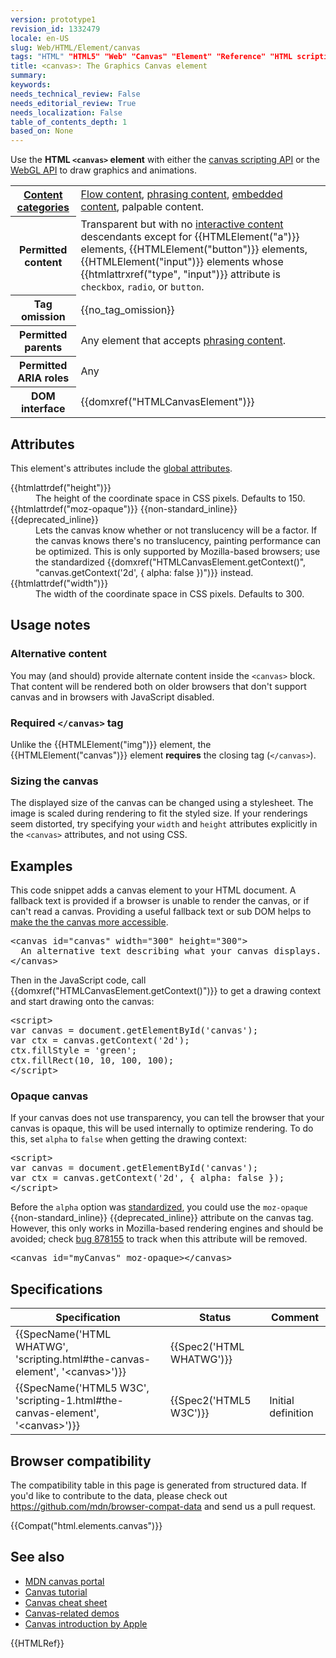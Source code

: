 ```yaml
---
version: prototype1
revision_id: 1332479
locale: en-US
slug: Web/HTML/Element/canvas
tags: "HTML" "HTML5" "Web" "Canvas" "Element" "Reference" "HTML scripting"
title: <canvas>: The Graphics Canvas element
summary: 
keywords: 
needs_technical_review: False
needs_editorial_review: True
needs_localization: False
table_of_contents_depth: 1
based_on: None
---
```

<p>Use the <strong>HTML <code>&lt;canvas&gt;</code> element</strong> with either the <a href="/en-US/docs/Web/API/Canvas_API">canvas scripting API</a> or the <a href="/en-US/docs/Web/API/WebGL_API">WebGL API</a> to draw graphics and animations.</p>

<table class="properties">
 <tbody>
  <tr>
   <th scope="row"><a href="/en-US/docs/HTML/Content_categories">Content categories</a></th>
   <td><a href="/en-US/docs/HTML/Content_categories#Flow_content">Flow content</a>, <a href="/en-US/docs/HTML/Content_categories#Phrasing_content">phrasing content</a>, <a href="/en-US/docs/HTML/Content_categories#Embedded_content">embedded content</a>, palpable content.</td>
  </tr>
  <tr>
   <th scope="row">Permitted content</th>
   <td>Transparent but with no <a href="/en-US/docs/HTML/Content_categories#Interactive_content">interactive content</a> descendants except for {{HTMLElement("a")}} elements, {{HTMLElement("button")}} elements, {{HTMLElement("input")}} elements whose {{htmlattrxref("type", "input")}} attribute is <code>checkbox</code>, <code>radio</code>, or <code>button</code>.</td>
  </tr>
  <tr>
   <th scope="row">Tag omission</th>
   <td>{{no_tag_omission}}</td>
  </tr>
  <tr>
   <th scope="row">Permitted parents</th>
   <td>Any element that accepts <a href="/en-US/docs/HTML/Content_categories#Phrasing_content">phrasing content</a>.</td>
  </tr>
  <tr>
   <th scope="row">Permitted ARIA roles</th>
   <td>Any</td>
  </tr>
  <tr>
   <th scope="row">DOM interface</th>
   <td>{{domxref("HTMLCanvasElement")}}</td>
  </tr>
 </tbody>
</table>

<h2 id="Attributes">Attributes</h2>

<p>This element's attributes include the <a href="/en-US/docs/HTML/Global_attributes">global attributes</a>.</p>

<dl>
 <dt>{{htmlattrdef("height")}}</dt>
 <dd>The height of the coordinate space in CSS pixels. Defaults to 150.</dd>
 <dt>{{htmlattrdef("moz-opaque")}} {{non-standard_inline}} {{deprecated_inline}}</dt>
 <dd>Lets the canvas know whether or not translucency will be a factor. If the canvas knows there's no translucency, painting performance can be optimized. This is only supported by Mozilla-based browsers; use the standardized {{domxref("HTMLCanvasElement.getContext()", "canvas.getContext('2d', {&nbsp;alpha:&nbsp;false&nbsp;})")}} instead.</dd>
 <dt>{{htmlattrdef("width")}}</dt>
 <dd>The width of the coordinate space in CSS pixels. Defaults to 300.</dd>
</dl>

<h2 id="Usage_notes">Usage notes</h2>

<h3 id="Alternative_content">Alternative content</h3>

<p>You may (and should) provide alternate content inside the <code>&lt;canvas&gt;</code> block. That content will be rendered both on older browsers that don't support canvas and in browsers with JavaScript disabled.</p>

<h3 id="Required_&lt;canvas&gt;_tag">Required <code>&lt;/canvas&gt;</code> tag</h3>

<p>Unlike the {{HTMLElement("img")}} element, the {{HTMLElement("canvas")}} element <strong>requires</strong> the closing tag (<code>&lt;/canvas&gt;</code>).</p>

<h3 id="Sizing_the_canvas">Sizing the canvas</h3>

<p>The displayed size of the canvas can be changed using a stylesheet. The image is scaled during rendering to fit the styled size. If your renderings seem distorted, try specifying your <code>width</code> and <code>height</code> attributes explicitly in the <code>&lt;canvas&gt;</code> attributes, and not using CSS.</p>

<h2 id="Examples">Examples</h2>

<p>This code snippet adds a canvas element to your HTML document. A fallback text is provided if a browser is unable to render the canvas, or if can't read a canvas. Providing a useful fallback text or sub DOM helps to <a href="/en-US/docs/Web/API/Canvas_API/Tutorial/Hit_regions_and_accessibility">make the the canvas more accessible</a>.</p>

<pre class="brush: html">
&lt;canvas id="canvas" width="300" height="300"&gt;
  An alternative text describing what your canvas displays. 
&lt;/canvas&gt; </pre>

<p>Then in the JavaScript code, call {{domxref("HTMLCanvasElement.getContext()")}} to get a drawing context and start drawing onto the canvas:</p>

<pre class="brush: html">
&lt;script&gt;
var canvas = document.getElementById('canvas');
var ctx = canvas.getContext('2d');
ctx.fillStyle = 'green';
ctx.fillRect(10, 10, 100, 100);
&lt;/script&gt;</pre>

<h3 id="Opaque_canvas">Opaque canvas</h3>

<p>If your canvas does not use transparency, you can tell the browser that your canvas is opaque, this will be used internally to optimize rendering. To do this, set <code>alpha</code> to <code>false</code> when getting the drawing context:</p>

<pre class="brush: html">
&lt;script&gt;
var canvas = document.getElementById('canvas');
var ctx = canvas.getContext('2d', { alpha: false });
&lt;/script&gt;</pre>

<p>Before the <code>alpha</code> option was <a href="https://wiki.whatwg.org/wiki/CanvasOpaque" title="CanvasOpaque on the WHATWG wiki">standardized</a>, you could use the <code>moz-opaque</code> {{non-standard_inline}} {{deprecated_inline}} attribute on the canvas tag. However, this only works in Mozilla-based rendering engines and should be avoided; check <a href="https://bugzilla.mozilla.org/show_bug.cgi?id=878155">bug 878155</a> to track when this attribute will be removed.</p>

<pre class="brush: html">
&lt;canvas id="myCanvas" moz-opaque&gt;&lt;/canvas&gt;</pre>

<h2 id="Specifications">Specifications</h2>

<table class="standard-table">
 <thead>
  <tr>
   <th scope="col">Specification</th>
   <th scope="col">Status</th>
   <th scope="col">Comment</th>
  </tr>
 </thead>
 <tbody>
  <tr>
   <td>{{SpecName('HTML WHATWG', 'scripting.html#the-canvas-element', '&lt;canvas&gt;')}}</td>
   <td>{{Spec2('HTML WHATWG')}}</td>
   <td>&nbsp;</td>
  </tr>
  <tr>
   <td>{{SpecName('HTML5 W3C', 'scripting-1.html#the-canvas-element', '&lt;canvas&gt;')}}</td>
   <td>{{Spec2('HTML5 W3C')}}</td>
   <td>Initial definition</td>
  </tr>
 </tbody>
</table>

<h2 id="Browser_compatibility">Browser compatibility</h2>

<p class="hidden">The compatibility table in this page is generated from structured data. If you'd like to contribute to the data, please check out <a href="https://github.com/mdn/browser-compat-data">https://github.com/mdn/browser-compat-data</a> and send us a pull request.</p>

<p>{{Compat("html.elements.canvas")}}</p>

<h2 id="See_also">See also</h2>

<ul>
 <li><a href="/en-US/docs/Web/API/Canvas_API">MDN canvas portal</a></li>
 <li><a href="/en-US/docs/Web/API/Canvas_API/Tutorial">Canvas tutorial</a></li>
 <li><a href="https://simon.html5.org/dump/html5-canvas-cheat-sheet.html">Canvas cheat sheet</a></li>
 <li><a href="/en-US/demos/tag/tech:canvas">Canvas-related demos</a></li>
 <li><a href="https://developer.apple.com/library/safari/documentation/AudioVideo/Conceptual/HTML-canvas-guide/Introduction/Introduction.html">Canvas introduction by Apple</a></li>
</ul>

<div>{{HTMLRef}}</div>

